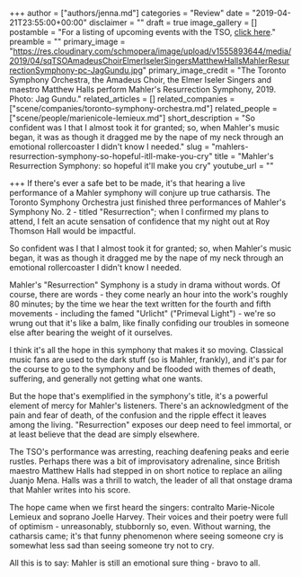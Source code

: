 +++
author = ["authors/jenna.md"]
categories = "Review"
date = "2019-04-21T23:55:00+00:00"
disclaimer = ""
draft = true
image_gallery = []
postamble = "For a listing of upcoming events with the TSO, [click here](https://www.tso.ca/concerts)."
preamble = ""
primary_image = "https://res.cloudinary.com/schmopera/image/upload/v1555893644/media/2019/04/sqTSOAmadeusChoirElmerIselerSingersMatthewHallsMahlerResurrectionSymphony-pc-JagGundu.jpg"
primary_image_credit = "The Toronto Symphony Orchestra, the Amadeus Choir, the Elmer Iseler Singers and maestro Matthew Halls perform Mahler's Resurrection Symphony, 2019. Photo: Jag Gundu."
related_articles = []
related_companies = ["scene/companies/toronto-symphony-orchestra.md"]
related_people = ["scene/people/marienicole-lemieux.md"]
short_description = "So confident was I that I almost took it for granted; so, when Mahler's music began, it was as though it dragged me by the nape of my neck through an emotional rollercoaster I didn't know I needed."
slug = "mahlers-resurrection-symphony-so-hopeful-itll-make-you-cry"
title = "Mahler's Resurrection Symphony: so hopeful it'll make you cry"
youtube_url = ""

+++
If there's ever a safe bet to be made, it's that hearing a live performance of a Mahler symphony will conjure up true catharsis. The Toronto Symphony Orchestra just finished three performances of Mahler's Symphony No. 2 - titled "Resurrection"; when I confirmed my plans to attend, I felt an acute sensation of confidence that my night out at Roy Thomson Hall would be impactful.

So confident was I that I almost took it for granted; so, when Mahler's music began, it was as though it dragged me by the nape of my neck through an emotional rollercoaster I didn't know I needed.

Mahler's "Resurrection" Symphony is a study in drama without words. Of course, there are words - they come nearly an hour into the work's roughly 80 minutes; by the time we hear the text written for the fourth and fifth movements - including the famed "Urlicht" ("Primeval Light") - we're so wrung out that it's like a balm, like finally confiding our troubles in someone else after bearing the weight of it ourselves.

I think it's all the hope in this symphony that makes it so moving.  Classical music fans are used to the dark stuff (so is Mahler, frankly), and it's par for the course to go to the symphony and be flooded with themes of death, suffering, and generally not getting what one wants.

But the hope that's exemplified in the symphony's title, it's a powerful element of mercy for Mahler's listeners. There's an acknowledgment of the pain and fear of death, of the confusion and the ripple effect it leaves among the living. "Resurrection" exposes our deep need to feel immortal, or at least believe that the dead are simply elsewhere.

The TSO's performance was arresting, reaching deafening peaks and eerie rustles. Perhaps there was a bit of improvisatory adrenaline, since British maestro Matthew Halls had stepped in on short notice to replace an ailing Juanjo Mena. Halls was a thrill to watch, the leader of all that onstage drama that Mahler writes into his score.

The hope came when we first heard the singers: contralto Marie-Nicole Lemieux and soprano Joelle Harvey. Their voices and their poetry were full of optimism - unreasonably, stubbornly so, even. Without warning, the catharsis came; it's that funny phenomenon where seeing someone cry is somewhat less sad than seeing someone try not to cry.

All this is to say: Mahler is still an emotional sure thing - bravo to all.